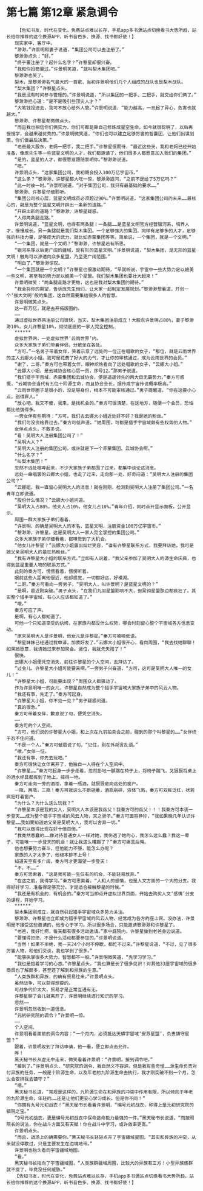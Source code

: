 # 第七篇 第12章 紧急调令
        【告知书友，时代在变化，免费站点难以长存，手机app多书源站点切换看书大势所趋，站长给你推荐的这个换源APP，听书音色多、换源、找书都好使！】
       现实家中，客厅中。
       “渺渺。”许景明和妻子说道，“集团公司可以去注册了。”
       黎渺渺点头：“好。”
       “终于要注册了？起什么名字？”许黎星却很兴奋。
       “我和你妈商量过。”许景明笑道，“就叫梨木集团吧。”
       黎渺渺也笑了。
       梨木，是黎渺渺名气最大的一首歌，当初许景明他们几个人组成的战队也是梨木战队。
       “梨木集团？”许黎星点头。
       “我是没有时间参与管理的。”许景明说道，“所以集团的一把手、二把手，就交给你们俩了。”
       黎渺渺担心道：“是不是吸引些顶尖人才？”
       “大笔钱投进去，我可不放心给外人管。”许景明说道，“能力越高，一旦起了异心，危害也就越大。”
       黎渺渺、许黎星都微微点头。
       “而且我也相信你们俩实力，你们可都是靠自己修炼成星空生命，如今就很聪明了，以后再慢慢学，会越来越优秀的。”许景明微笑道，“你们也可以建立足够厉害的智囊团，让他们出谋划策，你们做最后决策。”
       “老爸最大股东，老妈一把手，我二把手。”许黎星很期待，“最近这些天，我和老妈已经开始准备，像庞先生等一些蓝星文明的人才，我们都邀请了，他们很多人都愿意加入我们的集团。”
       “是的，蓝星的人才，都很愿意跟随景明你。”黎渺渺说道。
       “嗯。”
       许景明点头，“这家集团公司，我初期会投入100万亿宇宙币。”
       “这么多？”黎渺渺、许黎星都大吃一惊，黎渺渺追问，“之前不是给了5万亿吗？”
       “此一时彼一时。”许景明说道，“对于集团公司，我只有最基础的要求……”
       黎渺渺、许黎星仔细聆听。
       “集团公司核心层，蓝星文明成员必须超过90%。”许景明说道，“这家集团公司的未来……最核心的，就是为整个蓝星文明开辟出一条新的道路。”
       “开辟出新的道路？”黎渺渺、许黎星疑惑。
       “人得两条腿走路。”
       许景明说道，“蓝星文明，也得有两条腿！一条腿……是蓝星文明官方经营银河系，培养人才，慢慢成长。另一条腿就是我们梨木集团。一个足够强大的集团，同样有足够多的人才，足够强的科技力量，足够庞大的武力。就比如赤蒙集团等等。简单说，一个集团，就是一个文明。”
       “一个集团，就是一个文明？”黎渺渺、许黎星若有所思。
       “银河系等以后更广阔的疆域，是有形的蓝星文明。”许景明说道，“梨木集团，是无形的蓝星文明！触角可以渗透向众多星盟，乃至更广阔范围。”
       “明白了。”黎渺渺惊叹。
       “一个集团就是一个文明？”许黎星也很激动期待，“早就听说，宇宙中一些大势力足以媲美一些文明，甚至有的势力足以媲美一个星盟。我们梨木集团也要壮大起来！”
       许景明微笑：“两条腿走路才更稳，这也是我对梨木集团的期待。”
       “我会将你的期望，告诉庞先生他们，让大家一起制定发展规划。”黎渺渺想着道，开创一个‘强大文明’般的集团，这自然需要集结很多人的智慧。
       许景明微笑点头。
       这一百万亿，就是去开拓版图的。
       ……
       通过虚拟世界网注册公司很快，当天，梨木集团注册成立！大股东许景明占80%，妻子黎渺渺10%，女儿许黎星10%，彻彻底底的一家人完全控制。
       ******
       虚拟世界网，一处虚拟世界‘云雨世界’内。
       众多大家族子弟们带着伴侣，分散坐在各处。
       “方可。”一名男子带着女伴，笑着示意了远处的一位正在唱歌的女子，“那位，就是云雨世界的主人云娜大小姐。我可是花费了好大的力气，才让你的审核通过，成为云雨世界的会员。”
       “谢了，二哥。”秦方可也带着女伴，眼神炽热看向了远处唱歌的女子，“云娜大小姐。”
       “云娜大小姐，是云城协会核心层一员，序号12。”那男子说道。
       “我们猎手宇宙域，赤蒙集团和云城协会，便是遥遥领先的两大巨无霸势力。”秦方可感慨，“云城协会当代有五位十阶源生命，而且协会会长，据传成宇宙传说概率极高。”
       “云雨世界圈子是很小的，没足够身份，根本不可能审核通过。”男子提醒道，“你在这要小心点，别得罪人。”
       “放心吧，我又不傻，我来，是找机会的。”秦方可很清楚，在这地方，随便一个会员，恐怕都比他强得多。
       一旁女伴有些期待：“方可，我们去云娜大小姐近处好不好？我是她的粉丝。”
       “我们可没资格靠过去。”秦方可低声道，“她周围，可都是猎手宇宙域颇有些权势的人物。”
       女伴点点头，不敢多说。
       “看！吴明大人注册集团公司了！”
       “吴明大人？”
       “吴明大人注册的集团公司，或许就是下一个赤蒙集团、云城协会啊。”
       “什么名字？”
       “叫梨木集团！”
       忽然不远处喧哗起来，不少大家族子弟都围了过来，都集中谈论这消息。
       远处一曲唱罢的云娜大小姐，也走了过来，走向那一处，好奇问道：“吴明大人注册的集团公司？”
       “云娜姐，我一直留心吴明大人的消息！就在刚刚，检测到吴明大人注册了集团公司。”一名青年立即说道。
       “股份什么情况？”云娜大小姐问道。
       “吴明大人占80%，他夫人占10%，他女儿占10%。”青年介绍，同时点开显示面板，公开显示。
       周围一群大家族子弟们看着。
       “许景明，的确是吴明大人的本名，蓝星文明，注册资金100万亿宇宙币。”
       “黎渺渺，许黎星。这是吴明大人一家人完全掌控的集团公司。”
       众多大家族子弟仔细看着，都嗅觉到了大机会。
       “他女儿许黎星？”云娜大小姐露出灿烂笑容，“谁有许黎星联系方式，我要拜访她，我可是她父亲吴明大人的最狂热粉丝。”
       “我有许黎星大小姐的联系方式。”立即有人说着，“我父亲参加了吴明大人的源生命庆典，也得到蓝星重要人物的联系方式。”
       此刻的秦方可，愣愣看着，愣愣听着。
       眼前这些人距离他很近，他却感觉，一切都好远，好模湖。
       “二哥。”秦方可看向一旁男子，“吴明大人，叫许景明？是蓝星文明的？”
       “是啊，最近刚突破。”男子点头，“在我们九羽星盟影响不大，但吴钩星盟那边都疯狂了。其实整个猎手宇宙域，有心人应该都知道了。”
       “哦。”
       秦方可应了声。
       是啊，有心人都知道了。
       可他一个只知道享受的纨绔，在家族内都没什么权势，哪会时刻留心整个宇宙域各方信息变动。
       “原来吴明大人是许景明，他女儿是许黎星。”秦方可喃喃低语。
       “黎星妹妹已经通过我申请，加我好友了。”云娜大小姐很开心，看向周围，“我去找她聊聊！如果她愿意，我请她过来参加聚会。诸位，我就先失陪了！”
       很快。
       云娜大小姐便凭空消失，前往许黎星的个人空间，去拜访了。
       “过会儿，许黎星大小姐可能要来啊。”一旁男子兴奋道，“方可，这可是吴明大人唯一的女儿！”
       “许黎星大小姐，可能要出现？”周围众人都骚动了。
       作为许景明唯一的女儿，许黎星自然成为整个猎手宇宙域大家族子弟中的风云人物。
       “我还有事，先走了。”秦方可起身。
       “许黎星大小姐，你不见一见？”男子疑惑问道。
       “真的很急。”
       秦方可带着女伴，歉意说了句，便凭空消失。
       ……
       秦方可的个人空间。
       “方可，他们说的许黎星大小姐，和上次在九羽拍卖会之前，碰到的那个叫黎星的……”女伴终于忍不住问道。
       “不是一个人。”秦方可皱眉说了句，“记住，别在外胡言乱语。”
       “哦。”女伴一怔。
       “我还有事，你先去玩吧。”
       秦方可很快让女伴离开了，他独自一人待在个人空间中。
       “许黎星……”秦方可起身一步步走着，忽然彭地一脚踹在椅子上，将椅子踹飞，又狠狠将桌上的酒水杯具都挥到了地上，摔得一地。
       秦方可走向一旁的酒柜，拿着一瓶酒，就狠狠砸向远处的窗户。
       一瓶，两瓶，三瓶！秦方可就这么不断砸着，酒瓶崩碎，液体飞溅，秦方可双眸泛红，状若疯狂盯着窗户。
       “为什么？为什么这么玩我？”
       “许黎星本该是我的女人，吴明大人本该是我岳父！我秦方可的岳父！！！我秦方可本该一步登天……成为整个猎手宇宙域的风云人物，天之骄子。”秦方可面容狰狞，“我如果晚几年认识许黎星……我如果知道她父亲是吴明大人，我可以舍弃一切。”
       “我可以做得比现在好十倍百倍。”
       “我竟然愚蠢的……像对待普通女人一样对她，我伤透了她的心，我怎么这么蠢？我这一辈子，可能唯一一步登天的机会！就让我这么糟蹋了？”秦方可痛苦后悔。
       他也想要努力奋斗，但他能力不够，能怎么办呢？
       家族的人才太多了，他根本排不上号！
       知道天空有多广阔，秦方可才更渴望一步登天！
       “不，不……”
       秦方可思索着，“这是我可能一生仅有的机会，不能轻易放弃。”
       “在这之前，我得学习。”秦方可思索着，“人和人的感情，也是人文方面的一个大的分支。我得好好学习，准备得足够充分。才是适合接触黎星的时候。”
       “我还是有机会的，有机会的。”秦方可当即点开虚拟世界页面，开始去购买人文‘感情’分支的课程，开始学习。
       ******
       梨木集团刚成立，就自然引起猎手宇宙域众多势力关注。
       黎渺渺、许黎星也立即成为猎手宇宙域的风云人物，经常成为各方的座上宾。没办法，许景明是不接受这些邀请的，他专心于学习。所以很多场合，只能邀请黎渺渺和许黎星了。
       “老爸，我好忙啊，每天都有很多活动邀请。”家中庭院内，许黎星做到老爸身边说道。
       “要懂得拒绝，不是什么活动都要参加的。”许景明说道。
       “当然！如果不拒绝，我一天24个小时不停歇，都忙不过来。”许黎星说道，“不过，见了很多厉害人物，和他们交谈，我也学到了很多。”
       “能够执掌很多大势力，智慧都不一般。”许景明微笑道，“先学习学习。”
       “我也是抱着学习的心态。”许黎星点头，“我也算是长了很多见识！对其他33座宇宙域的很多商贸也了解颇多，甚至还了解到和异族的生意。”
       “人类族群和异族，的确有贸易往来。”许景明点头。
       虽然战争，可以获得想要的。
       可战争代价太大，贸易才是正常互通有无。
       许黎星聊了会儿就离开了，许景明继续进行知识的学习。
       忽然——
       许景明忽然收到一道信息。
       “元初研究院的调令？”许景明一惊。
       ……
       个人空间。
       许景明看着面前的调令内容：“一个月内，必须抵达天蟒宇宙域‘安苏星盟’，负责镇守星盟？”
       跟着，许景明收到了拜访申请，他一看，便立即点击允许。
       哗！
       黑天秘书长从虚无中走来，微笑看着许景明：“许景明，接到调令吧。”
       “接到了。”许景明点头，“研究院的调令，我自然义不容辞。但是我有些奇怪……源生命负责对付异族的任务，一般是十阶源生命，以及年老的九阶源生命去执行。我才刚突破不到一个月，怎么会安排我去镇守？”
       “嗯。”
       黑天秘书长道，“常规是这样的，九阶源生命在和异族的冲突中作用有限，所以倾向于年老的九阶源生命，年轻的……还是让他们更安心学习成长。但是你不同！”
       “你拥有九号元初战衣！”黑天秘书长看着许景明，“编号元初战衣，称得上是元初研究院的镇院之宝。”
       “9号元初战衣，更是编号元初战衣中保命逃命能力最强的一件。”黑天秘书长说道，“而按照院长的说法，你在战斗方面又有天赋！你在战斗中学习，或许效率更高。”
       许景明点头。
       “而且，战场上的确需要你。”黑天秘书长轻轻点开了宇宙疆域星图，“其实和异族的冲突，从来就没停歇过，只是主要发生在边境地带。”
       许景明也抬头看向宇宙疆域地图。
       “看。”
       黑天秘书长指向了宇宙疆域图，“人类族群疆域周围，比较大的异族有三方！小型异族族群就不提了，毕竟没任何威胁。”
       【告知书友，时代在变化，免费站点难以长存，手机app多书源站点切换看书大势所趋，站长给你推荐的这个换源APP，听书音色多、换源、找书都好使！】